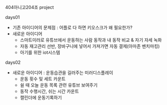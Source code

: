 404아니고204조 project

days01

- 기존 아이디어의 문제점 : 어플로 다 하면 키오스크가 왜 필요한가?
- 새로운 아이디어
  - 스마트미러로 유튜브에서 운동하는 사람 동작과 내 동작 비교 & 자기 자세 녹화
  - 자동 재고관리 선반, 장바구니에 넣어서 가져가면 자동 결제(아마존 벤치마킹)
  - 아기를 위한 iot시스템

days02

- 새로운 아이디어 : 운동습관을 길러주는 미러디스플레이
  - 운동 횟수 및 세트 카운트
  - 쉴 때 오늘 운동 목록 관련 유튜브 보여주기
  - 동작 수행시간, 쉬는 시간 카운트
  - 캘린더에 운동기록하기
